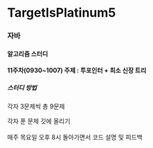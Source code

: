 # TargetIsPlatinum5

<h3>자바</h3>

<h4>알고리즘 스터디</h4>


 **11주차(0930~1007) 주제 : 투포인터 + 최소 신장 트리**


<h5>스터디 방법</h5>
각자 3문제씩 총 9문제

각자 푼 문제 깃에 올리기<br>
<br>
매주 목요일 오후 8시 돌아가면서 코드 설명 및 피드백
